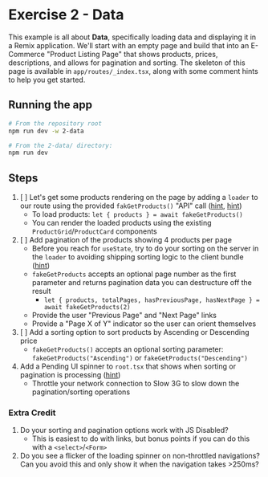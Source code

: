 # Exercise 2 - Data

This example is all about **Data**, specifically loading data and displaying it in a Remix application. We'll start with an empty page and build that into an E-Commerce "Product Listing Page" that shows products, prices, descriptions, and allows for pagination and sorting. The skeleton of this page is available in `app/routes/_index.tsx`, along with some comment hints to help you get started.

## Running the app

```sh
# From the repository root
npm run dev -w 2-data

# From the 2-data/ directory:
npm run dev
```

## Steps

1. [ ] Let's get some products rendering on the page by adding a `loader` to our route using the provided `fakGetProducts()` "API" call ([hint](https://remix.run/docs/en/main/route/loader), [hint](https://remix.run/docs/en/main/hooks/use-loader-data))
   - To load products: `let { products } = await fakeGetProducts()`
   - You can render the loaded products using the existing `ProductGrid`/`ProductCard` components
2. [ ] Add pagination of the products showing 4 products per page
   - Before you reach for `useState`, try to do your sorting on the server in the `loader` to avoiding shipping sorting logic to the client bundle ([hint](https://developer.mozilla.org/en-US/docs/Web/API/URLSearchParams))
   - `fakeGetProducts` accepts an optional page number as the first parameter and returns pagination data you can destructure off the result
     - `let { products, totalPages, hasPreviousPage, hasNextPage } = await fakeGetProducts(2)`
   - Provide the user "Previous Page" and "Next Page" links
   - Provide a "Page X of Y" indicator so the user can orient themselves
3. [ ] Add a sorting option to sort products by Ascending or Descending price
   - `fakeGetProducts()` accepts an optional sorting parameter: `fakeGetProducts("Ascending")` or `fakeGetProducts("Descending")`
4. Add a Pending UI spinner to `root.tsx` that shows when sorting or pagination is processing ([hint](https://remix.run/docs/en/main/hooks/use-navigation))
   - Throttle your network connection to Slow 3G to slow down the pagination/sorting operations

### Extra Credit

1. Do your sorting and pagination options work with JS Disabled?
   - This is easiest to do with links, but bonus points if you can do this with a `<select>`/`<Form>`
2. Do you see a flicker of the loading spinner on non-throttled navigations? Can you avoid this and only show it when the navigation takes >250ms?
